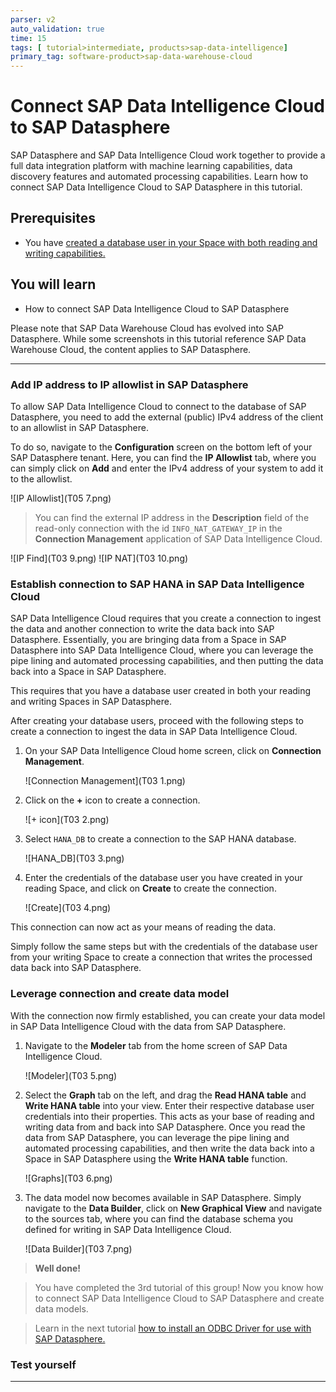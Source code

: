 ```yaml
---
parser: v2
auto_validation: true
time: 15
tags: [ tutorial>intermediate, products>sap-data-intelligence]
primary_tag: software-product>sap-data-warehouse-cloud
---
```


# Connect SAP Data Intelligence Cloud to SAP Datasphere
<!-- description --> SAP Datasphere and SAP Data Intelligence Cloud work together to provide a full data integration platform with machine learning capabilities, data discovery features and automated processing capabilities. Learn how to connect SAP Data Intelligence Cloud to SAP Datasphere in this tutorial.

## Prerequisites
  - You have [created a database user in your Space with both reading and writing capabilities.](data-warehouse-cloud-intro8-create-databaseuser)

## You will learn
  - How to connect SAP Data Intelligence Cloud to SAP Datasphere

Please note that SAP Data Warehouse Cloud has evolved into SAP Datasphere. While some screenshots in this tutorial reference SAP Data Warehouse Cloud, the content applies to SAP Datasphere.

---

### Add IP address to IP allowlist in SAP Datasphere


To allow SAP Data Intelligence Cloud to connect to the database of SAP Datasphere, you need to add the external (public) IPv4 address of the client to an allowlist in SAP Datasphere.

To do so, navigate to the **Configuration** screen on the bottom left of your SAP Datasphere tenant. Here, you can find the **IP Allowlist** tab, where you can simply click on **Add** and enter the IPv4 address of your system to add it to the allowlist.

  ![IP Allowlist](T05 7.png)

> You can find the external IP address in the **Description** field of the read-only connection with the id `INFO_NAT_GATEWAY_IP` in the **Connection Management** application of SAP Data Intelligence Cloud.

  <!-- border -->![IP Find](T03 9.png)
  <!-- border -->![IP NAT](T03 10.png)


### Establish connection to SAP HANA in SAP Data Intelligence Cloud


SAP Data Intelligence Cloud requires that you create a connection to ingest the data and another connection to write the data back into SAP Datasphere. Essentially, you are bringing data from a Space in SAP Datasphere into SAP Data Intelligence Cloud, where you can leverage the pipe lining and automated processing capabilities, and then putting the data back into a Space in SAP Datasphere.

This requires that you have a database user created in both your reading and writing Spaces in SAP Datasphere.

After creating your database users, proceed with the following steps to create a connection to ingest the data in SAP Data Intelligence Cloud.

1.	On your SAP Data Intelligence Cloud home screen, click on **Connection Management**.

    ![Connection Management](T03 1.png)

2.	Click on the **+** icon to create a connection.

    <!-- border -->![+ icon](T03 2.png)

3.	Select `HANA_DB` to create a connection to the SAP HANA database.

    ![HANA_DB](T03 3.png)

4.	Enter the credentials of the database user you have created in your reading Space, and click on **Create** to create the connection.

    <!-- border -->![Create](T03 4.png)

This connection can now act as your means of reading the data.

Simply follow the same steps but with the credentials of the database user from your writing Space to create a connection that writes the processed data back into SAP Datasphere.



### Leverage connection and create data model


With the connection now firmly established, you can create your data model in SAP Data Intelligence Cloud with the data from SAP Datasphere.

1.	Navigate to the **Modeler** tab from the home screen of SAP Data Intelligence Cloud.

    ![Modeler](T03 5.png)

2. Select the **Graph** tab on the left, and drag the **Read HANA table** and **Write HANA table** into your view. Enter their respective database user credentials into their properties. This acts as your base of reading and writing data from and back into SAP Datasphere. Once you read the data from SAP Datasphere, you can leverage the pipe lining and automated processing capabilities, and then write the data back into a Space in SAP Datasphere using the **Write HANA table** function.

    ![Graphs](T03 6.png)

3.	The data model now becomes available in SAP Datasphere. Simply navigate to the **Data Builder**, click on **New Graphical View** and navigate to the sources tab, where you can find the database schema you defined for writing in SAP Data Intelligence Cloud.

    ![Data Builder](T03 7.png)

>**Well done!**

> You have completed the 3rd tutorial of this group! Now you know how to connect SAP Data Intelligence Cloud to SAP Datasphere and create data models.

> Learn in the next tutorial [how to install an ODBC Driver for use with SAP Datasphere.](data-warehouse-cloud-bi4-install-odbc)





### Test yourself






---
